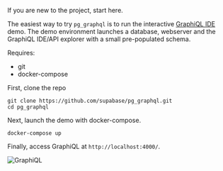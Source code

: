 If you are new to the project, start here.

The easiest way to try `pg_graphql` is to run the interactive [GraphiQL IDE](https://github.com/graphql/graphiql) demo. The demo environment launches a database, webserver and the GraphiQL IDE/API explorer with a small pre-populated schema.

Requires:

- git
- docker-compose

First, clone the repo

```shell
git clone https://github.com/supabase/pg_graphql.git
cd pg_graphql
```

Next, launch the demo with docker-compose.

```shell
docker-compose up
```

Finally, access GraphiQL at `http://localhost:4000/`.

![GraphiQL](./assets/quickstart_graphiql.png)
